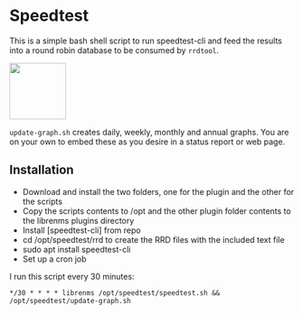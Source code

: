 # Speedtest

This is a simple bash shell script to run speedtest-cli and feed the results into a round robin database to be consumed by `rrdtool`.

<img src="https://github.com/tleadley/speedtst/raw/master/Screenshots/speedtest.png" width="100" height="100"/>

`update-graph.sh` creates daily, weekly, monthly and annual graphs. You are on your own to embed these as you desire in a status report or web page.

## Installation
* Download and install the two folders, one for the plugin and the other for the scripts
* Copy the scripts contents to /opt and the other plugin folder contents to the librenms plugins directory
* Install [speedtest-cli] from repo
* cd /opt/speedtest/rrd to create the RRD files with the included text file
* sudo apt install speedtest-cli
* Set up a cron job

I run this script every 30 minutes:
```
*/30 * * * * librenms /opt/speedtest/speedtest.sh && /opt/speedtest/update-graph.sh

```
